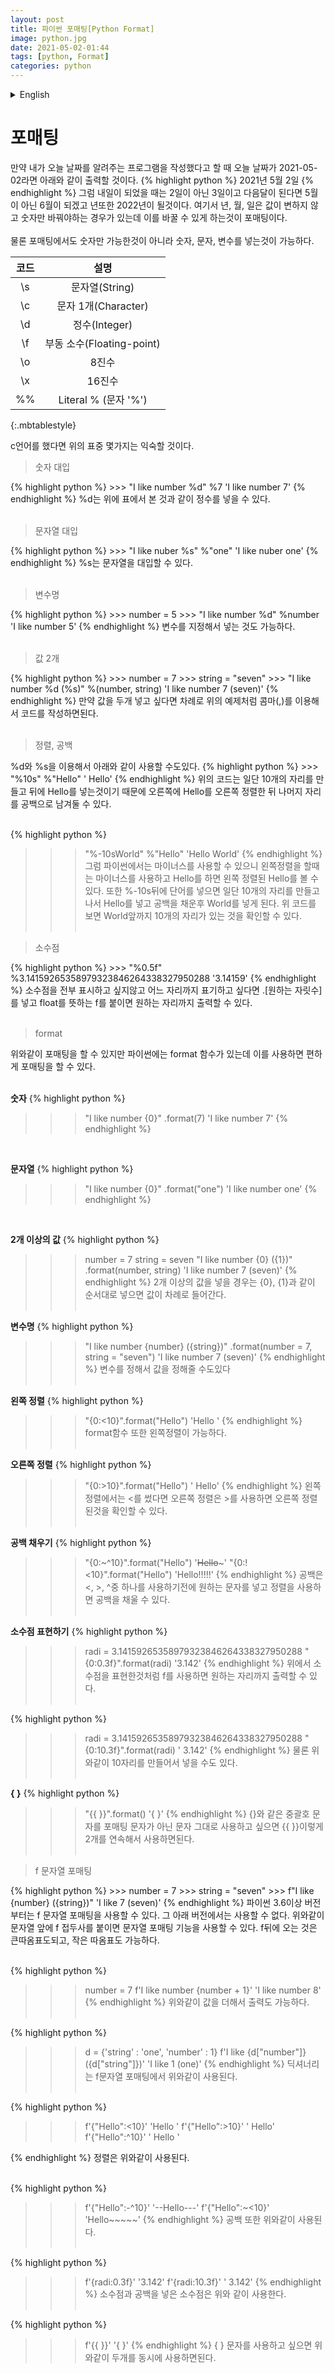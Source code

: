 ```yaml
---
layout: post
title: 파이썬 포매팅[Python Format]
image: python.jpg
date: 2021-05-02-01:44
tags: [python, Format]
categories: python
---
```


<details>
<summary>English</summary>
<div markdown="1">

Format
=====

If I wrote a program that tells today's date, if today's date is 2021-05-02, the following will be displayed.
{% highlight python %}
2021년 5월 2일

//년 == year
//월 == month
//일 == day
{% endhighlight %}
Then, when tomorrow comes, it will be the 3rd, not the 2nd, and if the next month comes, it will be June instead of May, and the year will also be 2022. Here, there are cases where the values of the year, month, and day do not change, but only numbers need to be changed.<br>
<br>
Of course, in format, not only numbers are possible, but numbers, letters, and variables can be entered.


|Code|Explanation|
|:---:|:---:|
|\s|String|
|\c|Character|
|\d|Integer|
|\f|Floating-point|
|\o|Octal|
|\x|Hexadecimal|
|%%|Literal %|
{:.mbtablestyle}


If you have using the c language, you will be familiar with some of the tables above.

<Blockquote>Number</Blockquote>
{% highlight python %}
>>> "I like number %d" %7
'I like number 7'
{% endhighlight %}
%d is an integer as shown in the table above.<br><br>

<Blockquote>String</Blockquote>
{% highlight python %}
>>> "I like nuber %s" %"one"
'I like nuber one'
{% endhighlight %}
%s can be assigned a string.<br><br>

<Blockquote>Variable name</Blockquote>
{% highlight python %}
>>> number = 5
>>> "I like number %d" %number
'I like number 5'
{% endhighlight %}
It is also possible to specify a variable and put it in.<br><br>

<Blockquote>2 values</Blockquote>
{% highlight python %}
>>> number = 7
>>> string = "seven"
>>> "I like number %d (%s)" %(number, string)
'I like number 7 (seven)'
{% endhighlight %}
If you want to put two values, you can write the code using comma (,) as in the example above in turn.<br><br>

<Blockquote>Alignment, blank</Blockquote>
You can also use %d and %s as follows.
{% highlight python %}
>>> "%10s" %"Hello"
'     Hello'
{% endhighlight %}
Since the above code creates 10 digits and puts 'Hello' at the end, you can right-justify 'Hello' on the right and leave the rest of the digits blank.<br><br>

{% highlight python %}
>>> "%-10sWorld" %"Hello"
'Hello     World'
{% endhighlight %}
Then, in Python, minus can be used, so you can use minus when left aligning and 'Hello' to see left-aligned Hello. Also, if you put a word after %-10s, you first make 10 digits, then put 'Hello' and fill in the blanks, and then put 'World'. If you look at the code above, you can see that there are 10 digits before 'World'.<br><br>

<Blockquote>decimal point</Blockquote>
{% highlight python %}
>>> "%0.5f" %3.14159265358979323846264338327950288
'3.14159'
{% endhighlight %}
If you do not want to display all the decimal points and want to indicate to which digit, you can print to the desired digit by inserting.[the number of digits you want] and adding f for float.<br><br>

<Blockquote>format</Blockquote>
You can format as above, but there is a format function in Python, which allows you to format conveniently.<br>
<br>

**Number**
{% highlight python %}
>>> "I like number {0}" .format(7)
'I like number 7'
{% endhighlight %}
<br>

**String**
{% highlight python %}
>>> "I like number {0}" .format("one")
'I like number one'
{% endhighlight %}
<br>

**2 or more values**
{% highlight python %}
>>> number = 7
>>> string = seven
>>> "I like number {0} ({1})" .format(number, string)
'I like number 7 (seven)'
{% endhighlight %}
If two or more values are entered, the values are entered sequentially by entering them in the order of {0} and {1}.<br><br>

**Variable name**
{% highlight python %}
>>> "I like number {number} ({string})" .format(number = 7, string = "seven")
'I like number 7 (seven)'
{% endhighlight %}
You can also set a value by setting a variable.<br><br>

**Left align**
{% highlight python %}
>>> "{0:<10}".format("Hello")
'Hello     '
{% endhighlight %}
The format function can also be left justified.<br><br>

**Right aligned**
{% highlight python %}
>>> "{0:>10}".format("Hello")
'     Hello'
{% endhighlight %}
If you use <for left alignment, and use> for right alignment, you can see that it is right-aligned.<br><br>

**Fill in the blanks**
{% highlight python %}
>>> "{0:~^10}".format("Hello")
'~~Hello~~~'
>>> "{0:!<10}".format("Hello")
'Hello!!!!!'
{% endhighlight %}
Spaces can be filled in by inserting the desired character before using one of <, >, and ^ and using alignment.<br><br>

**Representing the decimal point**
{% highlight python %}
>>> radi = 3.14159265358979323846264338327950288
>>> "{0:0.3f}".format(radi)
'3.142'
{% endhighlight %}
As with the decimal point above, you can use f to print to the desired digit.<br><br>

{% highlight python %}
>>> radi = 3.14159265358979323846264338327950288
>>> "{0:10.3f}".format(radi)
'     3.142'
{% endhighlight %}
Of course, you can also make 10 digits as above.<br><br>

**{ }**
{% highlight python %}
>>> "{{  }}".format()
'{  }'
{% endhighlight %}
If you want to use brace characters like {} literally, not formatting characters, you can use {{ }} two consecutively like this.<br><br>

<Blockquote>f string format</Blockquote>
{% highlight python %}
>>> number = 7
>>> string = "seven"
>>> f"I like {number} ({string})"
'I like 7 (seven)'
{% endhighlight %}
From Python 3.6 or higher, the f string format can be used. It cannot be used in versions below it. As above, you can use the string format function by prefixing the string with the f prefix. Anything after f can be either double quotes or single quotes.<br><br>

{% highlight python %}
>>> number = 7
>>> f'I like number {number + 1}'
'I like number 8'
{% endhighlight %}
It is also possible to output by adding values as above.<br><br>

{% highlight python %}
>>> d = {'string' : 'one', 'number' : 1}
>>> f'I like {d["number"]} ({d["string"]})'
'I like 1 (one)'
{% endhighlight %}
\[ \] is used as above in f string formatting.<br><br>

{% highlight python %}
>>> f'{"Hello":<10}'
'Hello     '
>>> f'{"Hello":>10}'
'     Hello'
>>> f'{"Hello":^10}'
'  Hello   '
>>> 
{% endhighlight %}
Alignment is used as above.<br><br>

{% highlight python %}
>>> f'{"Hello":-^10}'
'--Hello---'
>>> f'{"Hello":~<10}'
'Hello~~~~~'
{% endhighlight %}
Spaces are also used as above.<br><br>

{% highlight python %}
>>> f'{radi:0.3f}'
'3.142'
>>> f'{radi:10.3f}'
'     3.142'
{% endhighlight %}
Decimal points with decimal points and spaces are used as above.<br><br>

{% highlight python %}
>>> f'{{  }}'
'{  }'
{% endhighlight %}
If you want to use {} characters, you can use both at the same time as above.

-----------------------------------------------------------------------------------------------
-----------------------------------------------------------------------------------------------
</div>
</details>

포매팅
=====

만약 내가 오늘 날짜를 알려주는 프로그램을 작성했다고 할 때 오늘 날짜가 2021-05-02라면 아래와 같이 출력할 것이다.
{% highlight python %}
2021년 5월 2일
{% endhighlight %}
그럼 내일이 되었을 때는 2일이 아닌 3일이고 다음달이 된다면 5월이 아닌 6월이 되겠고 년또한 2022년이 될것이다. 여기서 년, 월, 일은 값이 변하지 않고 숫자만 바꿔야하는 경우가 있는데 이를 바꿀 수 있게 하는것이 포매팅이다.<br>
<br>
물론 포매팅에서도 숫자만 가능한것이 아니라 숫자, 문자, 변수를 넣는것이 가능하다.


|코드|설명|
|:---:|:---:|
|\s|문자열(String)|
|\c|문자 1개(Character)|
|\d|정수(Integer)|
|\f|부동 소수(Floating-point)|
|\o|8진수|
|\x|16진수|
|%%|Literal % (문자 '%')|
{:.mbtablestyle}


c언어를 했다면 위의 표중 몇가지는 익숙할 것이다.

<Blockquote>숫자 대입</Blockquote>
{% highlight python %}
>>> "I like number %d" %7
'I like number 7'
{% endhighlight %}
%d는 위에 표에서 본 것과 같이 정수를 넣을 수 있다.<br><br>

<Blockquote>문자열 대입</Blockquote>
{% highlight python %}
>>> "I like nuber %s" %"one"
'I like nuber one'
{% endhighlight %}
%s는 문자열을 대입할 수 있다.<br><br>

<Blockquote>변수명</Blockquote>
{% highlight python %}
>>> number = 5
>>> "I like number %d" %number
'I like number 5'
{% endhighlight %}
변수를 지정해서 넣는 것도 가능하다.<br><br>

<Blockquote>값 2개</Blockquote>
{% highlight python %}
>>> number = 7
>>> string = "seven"
>>> "I like number %d (%s)" %(number, string)
'I like number 7 (seven)'
{% endhighlight %}
만약 값을 두개 넣고 싶다면 차례로 위의 예제처럼 콤마(,)를 이용해서 코드를 작성하면된다.<br><br>

<Blockquote>정렬, 공백</Blockquote>
%d와 %s을 이용해서 아래와 같이 사용할 수도있다.
{% highlight python %}
>>> "%10s" %"Hello"
'     Hello'
{% endhighlight %}
위의 코드는 일단 10개의 자리를 만들고 뒤에 Hello를 넣는것이기 때문에 오른쪽에 Hello를 오른쪽 정렬한 뒤 나머지 자리를 공백으로 남겨둘 수 있다.<br><br>

{% highlight python %}
>>> "%-10sWorld" %"Hello"
'Hello     World'
{% endhighlight %}
그럼 파이썬에서는 마이너스를 사용할 수 있으니 왼쪽정렬을 할때는 마이너스를 사용하고 Hello를 하면 왼쪽 정렬된 Hello를 볼 수 있다. 또한 %-10s뒤에 단어를 넣으면 일단 10개의 자리를 만들고나서 Hello를 넣고 공백을 채운후 World를 넣게 된다. 위 코드를 보면 World앞까지 10개의 자리가 있는 것을 확인할 수 있다.<br><br>

<Blockquote>소수점</Blockquote>
{% highlight python %}
>>> "%0.5f" %3.14159265358979323846264338327950288
'3.14159'
{% endhighlight %}
소수점을 전부 표시하고 싶지않고 어느 자리까지 표기하고 싶다면 .[원하는 자릿수]를 넣고 float를 뜻하는 f를 붙이면 원하는 자리까지 출력할 수 있다.<br><br>

<Blockquote>format</Blockquote>
위와같이 포매팅을 할 수 있지만 파이썬에는 format 함수가 있는데 이를 사용하면 편하게 포매팅을 할 수 있다.<br>
<br>

**숫자**
{% highlight python %}
>>> "I like number {0}" .format(7)
'I like number 7'
{% endhighlight %}
<br>

**문자열**
{% highlight python %}
>>> "I like number {0}" .format("one")
'I like number one'
{% endhighlight %}
<br>

**2개 이상의 값**
{% highlight python %}
>>> number = 7
>>> string = seven
>>> "I like number {0} ({1})" .format(number, string)
'I like number 7 (seven)'
{% endhighlight %}
2개 이상의 값을 넣을 경우는 {0}, {1}과 같이 순서대로 넣으면 값이 차례로 들어간다.<br><br>

**변수명**
{% highlight python %}
>>> "I like number {number} ({string})" .format(number = 7, string = "seven")
'I like number 7 (seven)'
{% endhighlight %}
변수를 정해서 값을 정해줄 수도있다<br><br>

**왼쪽 정렬**
{% highlight python %}
>>> "{0:<10}".format("Hello")
'Hello     '
{% endhighlight %}
format함수 또한 왼쪽정렬이 가능하다.<br><br>

**오른쪽 정렬**
{% highlight python %}
>>> "{0:>10}".format("Hello")
'     Hello'
{% endhighlight %}
왼쪽정렬에서는 <를 썼다면 오른쪽 정렬은 >를 사용하면 오른쪽 정렬된것을 확인할 수 있다.<br><br>

**공백 채우기**
{% highlight python %}
>>> "{0:~^10}".format("Hello")
'~~Hello~~~'
>>> "{0:!<10}".format("Hello")
'Hello!!!!!'
{% endhighlight %}
공백은 <, >, ^중 하나를 사용하기전에 원하는 문자를 넣고 정렬을 사용하면 공백을 채울 수 있다.<br><br>

**소수점 표현하기**
{% highlight python %}
>>> radi = 3.14159265358979323846264338327950288
>>> "{0:0.3f}".format(radi)
'3.142'
{% endhighlight %}
위에서 소수점을 표현한것처럼 f를 사용하면 원하는 자리까지 출력할 수 있다.<br><br>

{% highlight python %}
>>> radi = 3.14159265358979323846264338327950288
>>> "{0:10.3f}".format(radi)
'     3.142'
{% endhighlight %}
물론 위와같이 10자리를 만들어서 넣을 수도 있다.<br><br>

**{ }**
{% highlight python %}
>>> "{{  }}".format()
'{  }'
{% endhighlight %}
{}와 같은 중괄호 문자를 포매팅 문자가 아닌 문자 그대로 사용하고 싶으면 {{ }}이렇게 2개를 연속해서 사용하면된다.<br><br>

<Blockquote>f 문자열 포매팅</Blockquote>
{% highlight python %}
>>> number = 7
>>> string = "seven"
>>> f"I like {number} ({string})"
'I like 7 (seven)'
{% endhighlight %}
파이썬 3.6이상 버전부터는 f 문자열 포매팅을 사용할 수 있다. 그 아래 버전에서는 사용할 수 없다. 위와같이 문자열 앞에 f 접두사를 붙이면 문자열 포매팅 기능을 사용할 수 있다. f뒤에 오는 것은 큰따옴표도되고, 작은 따옴표도 가능하다.<br><br>

{% highlight python %}
>>> number = 7
>>> f'I like number {number + 1}'
'I like number 8'
{% endhighlight %}
위와같이 값을 더해서 출력도 가능하다.<br><br>

{% highlight python %}
>>> d = {'string' : 'one', 'number' : 1}
>>> f'I like {d["number"]} ({d["string"]})'
'I like 1 (one)'
{% endhighlight %}
딕셔너리는 f문자열 포매팅에서 위와같이 사용된다.<br><br>

{% highlight python %}
>>> f'{"Hello":<10}'
'Hello     '
>>> f'{"Hello":>10}'
'     Hello'
>>> f'{"Hello":^10}'
'  Hello   '
>>> 
{% endhighlight %}
정렬은 위와같이 사용된다.<br><br>

{% highlight python %}
>>> f'{"Hello":-^10}'
'--Hello---'
>>> f'{"Hello":~<10}'
'Hello~~~~~'
{% endhighlight %}
공백 또한 위와같이 사용된다.<br><br>

{% highlight python %}
>>> f'{radi:0.3f}'
'3.142'
>>> f'{radi:10.3f}'
'     3.142'
{% endhighlight %}
소수점과 공백을 넣은 소수점은 위와 같이 사용한다.<br><br>

{% highlight python %}
>>> f'{{  }}'
'{  }'
{% endhighlight %}
{ } 문자를 사용하고 싶으면 위와같이 두개를 동시에 사용하면된다.